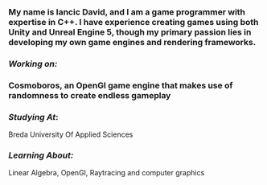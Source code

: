 
### My name is Iancic David, and I am a game programmer with expertise in C++. I have experience creating games using both Unity and Unreal Engine 5, though my primary passion lies in developing my own game engines and rendering frameworks.

### **_Working on:_** <br />
### Cosmoboros, an OpenGl game engine that makes use of randomness to create endless gameplay <br />
### **_Studying At_**: <br />
Breda University Of Applied Sciences <br />
### **_Learning About:_** <br />
Linear Algebra, OpenGl, Raytracing and computer graphics <br />
